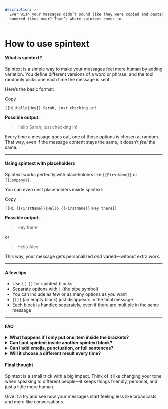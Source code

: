 ```yaml
---
description: >-
  Ever wish your messages didn’t sound like they were copied and pasted a
  hundred times over? That’s where spintext comes in.
---
```


# How to use spintext

#### What is spintext? <a href="#what-is-spintext" id="what-is-spintext"></a>

Spintext is a simple way to make your messages feel more human by adding variation. You define different versions of a word or phrase, and the tool randomly picks one each time the message is sent.

Here’s the basic format:

Copy

```
[[Hi|Hello|Hey]] Sarah, just checking in!
```

**Possible output:**

> Hello Sarah, just checking in!

Every time a message goes out, one of those options is chosen at random. That way, even if the message content stays the same, it doesn’t _feel_ the same.

***

#### Using spintext with placeholders <a href="#using-spintext-with-placeholders" id="using-spintext-with-placeholders"></a>

Spintext works perfectly with placeholders like `{{FirstName}}` or `{{Company}}`.

You can even nest placeholders inside spintext:

Copy

```
[[Hi {{FirstName}}|Hello {{FirstName}}|Hey there]]
```

**Possible output:**

> Hey there

or

> Hello Alex

This way, your message gets personalized _and_ varied—without extra work.

***

#### A few tips <a href="#a-few-tips" id="a-few-tips"></a>

* Use `[[ ]]` for spintext blocks
* Separate options with `|` (the pipe symbol)
* You can include as few or as many options as you want
* `[[]]` (an empty block) just disappears in the final message
* Each block is handled separately, even if there are multiple in the same message

***

#### FAQ <a href="#faq" id="faq"></a>

<details>

<summary><strong>What happens if I only put one item inside the brackets?</strong></summary>

It’ll just use that item—no randomization happens.

</details>

<details>

<summary><strong>Can I put spintext inside another spintext block?</strong></summary>

Nope. Nested spintext like `[[option1|[[nested1|nested2]]]]` isn’t supported. It’ll be ignored.

</details>

<details>

<summary><strong>Can I add emojis, punctuation, or full sentences?</strong></summary>

Absolutely. You can spin whole phrases if you like:

```
[[Thanks a lot!|Appreciate it.|Much obliged!]]
```

</details>

<details>

<summary><strong>Will it choose a different result every time?</strong></summary>

Yes—each message sent will process the spintext anew, picking random options independently.

</details>

#### Final thought <a href="#final-thought" id="final-thought"></a>

Spintext is a small trick with a big impact. Think of it like changing your tone when speaking to different people—it keeps things friendly, personal, and just a little more human.

Give it a try and see how your messages start feeling less like broadcasts, and more like conversations.
